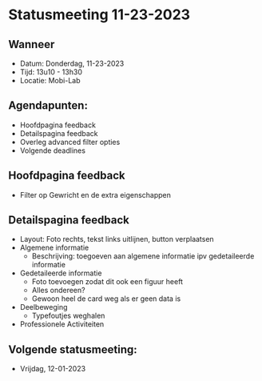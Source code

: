# Statusmeeting 11-23-2023

## Wanneer
* Datum: Donderdag, 11-23-2023
* Tijd: 13u10 - 13h30
* Locatie: Mobi-Lab

## Agendapunten:
* Hoofdpagina feedback
* Detailspagina feedback
* Overleg advanced filter opties
* Volgende deadlines

## Hoofdpagina feedback
* Filter op Gewricht en de extra eigenschappen
## Detailspagina feedback
* Layout: Foto rechts, tekst links uitlijnen, button verplaatsen
* Algemene informatie
  * Beschrijving: toegoeven aan algemene informatie ipv gedetaileerde informatie
* Gedetaileerde informatie
  * Foto toevoegen zodat dit ook een figuur heeft
  * Alles ondereen?
  * Gewoon heel de card weg als er geen data is
* Deelbeweging
  * Typefoutjes weghalen
* Professionele Activiteiten

## Volgende statusmeeting:
* Vrijdag, 12-01-2023
